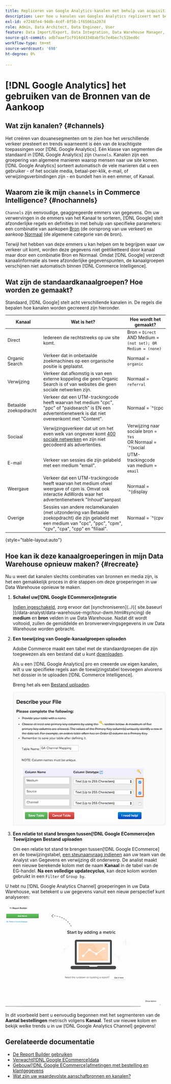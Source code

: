 ```yaml
---
title: Repliceren van Google Analytics-kanalen met behulp van acquisitiebronnen
description: Leer hoe u kanalen van Googles Analytics repliceert met behulp van aankoopbronnen.
exl-id: e7248fe4-94db-4cdf-8f58-1f65061a207d
role: Admin, Data Architect, Data Engineer, User
feature: Data Import/Export, Data Integration, Data Warehouse Manager, Commerce Tables
source-git-commit: adb7aaef1cf914d43348abf5c7e4bec7c51bed0c
workflow-type: tm+mt
source-wordcount: '698'
ht-degree: 0%

---
```


# [!DNL Google Analytics] het gebruiken van de Bronnen van de Aankoop

## Wat zijn kanalen? {#channels}

Het creëren van douanesegmenten om te zien hoe het verschillende verkeer presteert en trends waarneemt is één van de krachtigste toepassingen voor [!DNL Google Analytics]. Eén klasse van segmenten die standaard in [!DNL Google Analytics] zijn `Channels`. Kanalen zijn een groepering van algemene manieren waarop mensen naar uw site komen.  [!DNL Google Analytics] sorteert automatisch de vele manieren dat u een gebruiker - of het sociale media, betaal-per-klik, e-mail, of verwijzingsverbindingen zijn - en bundelt hen in een emmer, of Kanaal.

## Waarom zie ik mijn `channels` in Commerce Intelligence? {#nochannels}

`Channels` zijn eenvoudige, geaggregeerde emmers van gegevens. Om uw verwervingen in de emmers van het Kanaal te sorteren, [!DNL Google] stelt afzonderlijke regels en definities in met behulp van specifieke parameters: een combinatie van aankopen [Bron](https://support.google.com/analytics/answer/1033173?hl=en) (de oorsprong van uw verkeer) en aankoop [Normaal](https://support.google.com/analytics/answer/6099206?hl=en) (de algemene categorie van de bron).

Terwijl het hebben van deze emmers u kan helpen om te begrijpen waar uw verkeer uit komt, worden deze gegevens niet geëtiketteerd door kanaal maar door een combinatie Bron en Normaal. Omdat [!DNL Google] verzendt kanaalinformatie als twee afzonderlijke gegevenspunten, de kanaalgroepen verschijnen niet automatisch binnen [!DNL Commerce Intelligence].

## Wat zijn de standaardkanaalgroepen? Hoe worden ze gemaakt?

Standaard, [!DNL Google] stelt acht verschillende kanalen in. De regels die bepalen hoe kanalen worden gecreeerd zijn hieronder.

| **Kanaal** | **Wat is het?** | **Hoe wordt het gemaakt?** |
|---|---|---|
| Direct | Iedereen die rechtstreeks op uw site komt. | Bron = `Direct`<br>AND Medium = `(not set); OR Medium = (none)` |
| Organic Search | Verkeer dat in onbetaalde zoekmachines op een organische positie is geplaatst. | Normaal = `organic` |
| Verwijzing | Verkeer dat afkomstig is van een externe koppeling die geen Organic Search is of van websites die geen sociale netwerken zijn. | Normaal = `referral` |
| Betaalde zoekopdracht | Verkeer dat een UTM-trackingcode heeft waarvan het medium &quot;cpc&quot;, &quot;ppc&quot; of &quot;paidsearch&quot; is EN een advertentienetwerk is dat niet overeenkomt met &quot;Content&quot;. | Normaal = `^(cpc|ppc|paidsearch)$`<br>AND ADD Distribution Network ≠ `Content` |
| Sociaal | Verwijzingsverkeer dat uit om het even welk van ongeveer komt [400 sociale netwerken](https://www.annielytics.com/blog/analytics/sites-google-analytics-includes-in-social-reports/) en zijn niet gecodeerd als advertenties. | Verwijzing naar sociale bron = `Yes`<br>OR Normaal = `^(social|social-network|social-media|sm|social network|social media)$` |
| E-mail | Verkeer van sessies die zijn gelabeld met een medium &quot;email&quot;. | UTM-trackingcode van medium = `email` |
| Weergave | Verkeer dat een UTM-trackingcode heeft waarvan het medium ofwel weergave of cpm is. Omvat ook interactie AdWords waar het advertentienetwerk &quot;Inhoud&quot;aanpast | Normaal = `^(display|cpm|banner)$`<br>OR Ad Distribution Network = `Content`<br>AND ADD Format ≠ `Text` |
| Overige | Sessies van andere reclamekanalen (met uitzondering van Betaalde zoekopdracht) die zijn gelabeld met een medium van &quot;cpc&quot;, &quot;ppc&quot;, &quot;cpm&quot;, &quot;cpv&quot;, &quot;cpa&quot;, &quot;cpp&quot; en &quot;filiaal&quot;. | Normaal = `^(cpv|cpa|cpp|content-text)$` |

{style="table-layout:auto"}

## Hoe kan ik deze kanaalgroeperingen in mijn Data Warehouse opnieuw maken? {#recreate}

Nu u weet dat kanalen slechts combinaties van bronnen en media zijn, is het een gemakkelijk proces in drie stappen om deze groeperingen in uw Data Warehouse opnieuw te maken.

1. **Schakel uw[!DNL Google ECommerce]integratie**

   [Indien ingeschakeld](../importing-data/integrations/google-ecommerce.md), zorg ervoor dat [synchroniseren](../{{ site.baseurl }}/data-analyst/data-warehouse-mgr/tour-dwm.html#syncing) de **medium** en **bron** velden in uw Data Warehouse. Nadat dit wordt voltooid, zullen de gemiddelde en bronverwervingsgegevens in uw Data Warehouse worden gebracht.

1. **Een toewijzing van Google-kanaalgroepen uploaden**

   Adobe Commerce maakt een tabel met de standaardgroepen die zijn toegewezen als een bestand dat u kunt [downloaden](../../assets/ga-channel-mapping.csv).

   Als u een [!DNL Google Analytics] pro en creeerde uw eigen kanalen, wilt u uw specifieke regels aan de toewijzingstabel toevoegen alvorens het dossier in te uploaden [!DNL Commerce Intelligence].

   Breng het als een [Bestand uploaden](../importing-data/connecting-data/using-file-uploader.md).

   ![](../../assets/Setting_Primary_Keys.png)

1. **Een relatie tot stand brengen tussen[!DNL Google ECommerce]en Toewijzingen Bestand uploaden**

   Om een relatie tot stand te brengen tussen[!DNL Google ECommerce] en de toewijzingstabel, [een steunaanvraag indienen](../../guide-overview.md#Submitting-a-Support-Ticket) aan uw team van de Analyst van Gegevens en verwijzing dit onderwerp. De analist maakt een nieuwe berekende kolom met de naam **Kanaal** in de tabel van de EG-handel. **Na een volledige updatecyclus**, kan deze kolom worden gebruikt in een `Filter` of `Group by`.

U hebt nu [!DNL Google Analytics Channel] groeperingen in uw Data Warehouse, wat betekent u uw gegevens vanuit een nieuw perspectief kunt analyseren:

![Segmenterend het Aantal van Orden metrisch door Kanaal](../../assets/GA_Channel_Gif.gif)

In dit voorbeeld bent u eenvoudig begonnen met het segmenteren van de **Aantal bestellingen** metrisch volgens **Kanaal**. Test uw nieuwe kolom en bekijk welke trends u in uw [!DNL Google Analytics Channel] gegevens!

## Gerelateerde documentatie

* [De Report Builder gebruiken](../../tutorials/using-visual-report-builder.md)
* [Verwacht[!DNL Google ECommerce]data](../importing-data/integrations/google-ecommerce-data.md)
* [Gebouw[!DNL Google ECommerce]afmetingen met bestelling en klantgegevens](../data-warehouse-mgr/bldg-google-ecomm-dim.md)
* [Wat zijn uw waardevolste aanschafbronnen en kanalen?](../analysis/most-value-source-channel.md)
